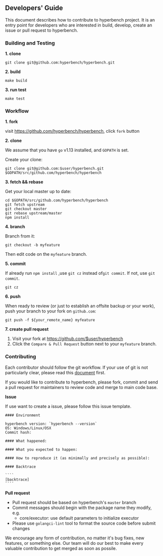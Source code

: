 ## Developers' Guide

This document describes how to contribute to hyperbench project. It is an entry point for developers who are interested in build, develop, create an issue or pull request to hyperbench.

### Building and Testing

**1. clone**

```shell
git clone git@github.com:hyperbench/hyperbench.git
```

**2. build**

```shell
make build
```

**3. run test**

```shell
make test
```

### Workflow

**1. fork**

visit https://github.com/hyperbench/hyperbench, click `fork` button

**2. clone**

We assume that you have `go` v1.13 installed, and `GOPATH` is set.

Create your clone:

```Shell
git clone git@github.com:$user/hyperbench.git $GOPATH/src/github.com/hyperbench/hyperbench
```

**3. fetch && rebase**

Get your local master up to date:

```Shell
cd $GOPATH/src/github.com/hyperbench/hyperbench
git fetch upstream
git checkout master
git rebase upstream/master
npm install
```

**4. branch**

Branch from it:

```Shell
git checkout -b myfeature
```

Then edit code on the `myfeature` branch.

**5. commit**

If already run `npm install` ,use `git cz` instead of`git commit`. If not,  use `git commit`.

```Shell
git cz
```

**6. push**

When ready to review (or just to establish an offsite backup or your work), push your branch to your fork on `github.com`:

```Shell
git push -f ${your_remote_name} myfeature
```

**7. create pull request**

1. Visit your fork at <https://github.com/$user/hyperbench>
2. Click the `Compare & Pull Request` button next to your `myfeature` branch.

### Contributing

Each contributor should follow the git workflow. If your use of git is not particularly clear, please read this  [document](http://nvie.com/posts/a-successful-git-branching-model/) first.

If you would like to contribute to hyperbench, please fork, commit and send a pull request for maintainers to review code and merge to main code base.

**Issue**

If use want to create a issue, please follow this issue template.

```
#### Environment

hyperbench version: `hyperbench --version`
OS: Windows/Linux/OSX
Commit hash:

#### What happened:

#### What you expected to happen:

#### How to reproduce it (as minimally and precisely as possible):

#### Backtrace

​````
[backtrace]
​````
````
**Pull request**

* Pull request should be based on hyperbench's `master` branch
* Commit messages should begin with the package name they modify, e.g.
  * core/executor: use default parameters to initialize executor
* Please use `golangci-lint` tool to format the source code before submit changes


We encourage any form of contribution, no matter it's bug fixes, new features, or something else. Our team will do our best to make every valuable contribution to get merged as soon as possile.